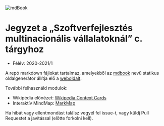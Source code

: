 ![mdBook](https://github.com/SzFMV2020-Tavasz/handout/workflows/mdBook/badge.svg)

# Jegyzet a „Szoftverfejlesztés multinacionális vállalatoknál” c. tárgyhoz

- Félév: 2020-2021/1

A repó markdown fájlokat tartalmaz, amelyekből az [mdbook](https://github.com/rust-lang-nursery/mdBook) nevű statikus oldalgenerátor állítja elő a [weboldalt](https://szfmv2020-osz.github.io/handout/). 

További felhasználd modulok:

- Wikipédia előnézet: [Wikipedia Context Cards](https://github.com/joakin/context-cards)
- Interaktív MindMap: [MarkMap](https://github.com/gera2ld/markmap-lib)

Ha hibát vagy ellentmondást találsz vegyél fel issue-t, vagy küldj Pull Requestet a javítással (előtte forkolni kell).
